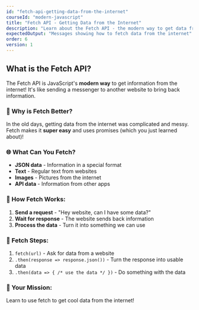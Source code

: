 ```yaml
---
id: "fetch-api-getting-data-from-the-internet"
courseId: "modern-javascript"
title: "Fetch API - Getting Data from the Internet"
description: "Learn about the Fetch API - the modern way to get data from websites!"
expectedOutput: "Messages showing how to fetch data from the internet"
order: 6
version: 1
---
```




## What is the Fetch API?

The Fetch API is JavaScript's **modern way** to get information from the internet! It's like sending a messenger to another website to bring back information.

### 🤔 Why is Fetch Better?

In the old days, getting data from the internet was complicated and messy. Fetch makes it **super easy** and uses promises (which you just learned about)!

### 🌐 What Can You Fetch?

- **JSON data** - Information in a special format
- **Text** - Regular text from websites
- **Images** - Pictures from the internet
- **API data** - Information from other apps

### 📝 How Fetch Works:

1. **Send a request** - "Hey website, can I have some data?"
2. **Wait for response** - The website sends back information
3. **Process the data** - Turn it into something we can use

### 🎯 Fetch Steps:

1. `fetch(url)` - Ask for data from a website
2. `.then(response => response.json())` - Turn the response into usable data
3. `.then(data => { /* use the data */ })` - Do something with the data

### 🚀 Your Mission:

Learn to use fetch to get cool data from the internet!